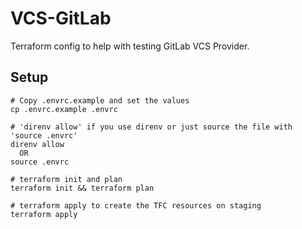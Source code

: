 # VCS-GitLab

Terraform config to help with testing GitLab VCS Provider.

## Setup

```
# Copy .envrc.example and set the values
cp .envrc.example .envrc

# 'direnv allow' if you use direnv or just source the file with 'source .envrc'
direnv allow
  OR
source .envrc

# terraform init and plan
terraform init && terraform plan

# terraform apply to create the TFC resources on staging
terraform apply
```